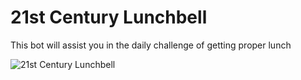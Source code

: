 # 21st Century Lunchbell
This bot will assist you in the daily challenge of getting proper lunch

![21st Century Lunchbell](https://lunchbellbot.blob.core.windows.net/res/Lunchbell_Demo.png?st=2018-11-22T10%3A04%3A00Z&se=2022-11-23T10%3A04%3A00Z&sp=rl&sv=2018-03-28&sr=b&sig=tmDoPJMdqU%2FbtYccXPRGRfli59QgbRA57SACYh56S2Y%3D "21st Century Lunchbell")